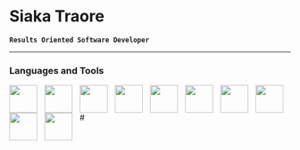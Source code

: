 # Siaka Traore

**`Results Oriented Software Developer`**

---

### Languages and Tools

<img align="left" width="50px" style="padding-right:10px;" src="https://cdn.jsdelivr.net/gh/devicons/devicon/icons/python/python-original-wordmark.svg" />
<img align="left" width="50px" style="padding-right:10px;" src="https://cdn.jsdelivr.net/gh/devicons/devicon/icons/cplusplus/cplusplus-original.svg" />
<img align="left" width="50px" style="padding-right:10px;" src="https://cdn.jsdelivr.net/gh/devicons/devicon/icons/javascript/javascript-original.svg" />
<img align="left" width="50px" style="padding-right:10px;" src="https://cdn.jsdelivr.net/gh/devicons/devicon/icons/react/react-original.svg" />
<img align="left" width="50px" style="padding-right:10px;" src="https://cdn.jsdelivr.net/gh/devicons/devicon/icons/flask/flask-original-wordmark.svg" />
<img align="left" width="50px" style="padding-right:10px;" src="https://cdn.jsdelivr.net/gh/devicons/devicon/icons/html5/html5-original-wordmark.svg" />
<img align="left" width="50px" style="padding-right:10px;" src="https://cdn.jsdelivr.net/gh/devicons/devicon/icons/css3/css3-original-wordmark.svg" />
<img align="left" width="50px" style="padding-right:10px;" src="https://cdn.jsdelivr.net/gh/devicons/devicon/icons/firebase/firebase-plain-wordmark.svg" />
<img align="left" width="50px" style="padding-right:10px;" src="https://cdn.jsdelivr.net/gh/devicons/devicon/icons/git/git-original-wordmark.svg" />
<img align="left" width="50px" style="padding-right:10px;" src="https://cdn.jsdelivr.net/gh/devicons/devicon/icons/github/github-original.svg" />
#
